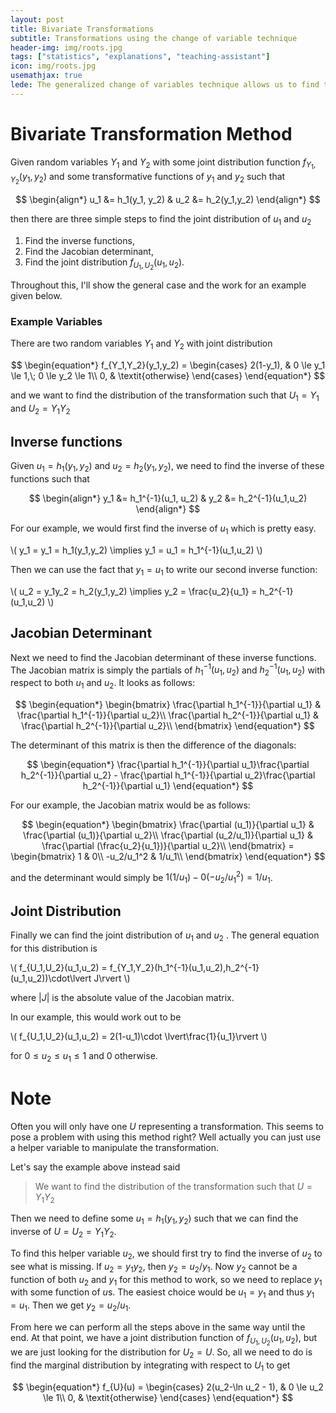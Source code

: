 ```yaml
---
layout: post
title: Bivariate Transformations
subtitle: Transformations using the change of variable technique
header-img: img/roots.jpg
tags: ["statistics", "explanations", "teaching-assistant"]
icon: img/roots.jpg
usemathjax: true
lede: The generalized change of variables technique allows us to find the joint distribution of the transformations of two random variables. 
---
```


# Bivariate Transformation Method

Given random variables $Y_1$ and $Y_2$ with some joint distribution function $f_{Y_1,Y_2}(y_1,y_2)$ and some transformative functions of $y_1$ and $y_2$ such that

$$
\begin{align*}
    u_1 &= h_1(y_1, y_2) & u_2 &= h_2(y_1,y_2)
\end{align*}
$$

then there are three simple steps to find the joint distribution of $u_1$ and $u_2$

1. Find the inverse functions,
2. Find the Jacobian determinant,
3. Find the joint distribution $f_{U_1,U_2}(u_1,u_2)$.

Throughout this, I'll show the general case and the work for an example given below.

### Example Variables

There are two random variables $Y_1$ and $Y_2$ with joint distribution

$$
\begin{equation*}
    f_{Y_1,Y_2}(y_1,y_2) = \begin{cases}
        2(1-y_1), & 0 \le y_1 \le 1,\; 0 \le y_2 \le 1\\
        0, & \textit{otherwise}
    \end{cases}
\end{equation*}
$$

and we want to find the distribution of the transformation such that $U_1 = Y_1$ and $U_2 = Y_1Y_2$

## Inverse functions

Given $u_1 = h_1(y_1, y_2)$ and $u_2 = h_2(y_1,y_2)$, we need to find the inverse of these functions such that

$$
\begin{align*}
    y_1 &= h_1^{-1}(u_1, u_2) & y_2 &= h_2^{-1}(u_1,u_2)
\end{align*}
$$

For our example, we would first find the inverse of $u_1$ which is pretty easy. 

\\(
    y_1 = y_1 = h_1(y_1,y_2) \implies y_1 = u_1 = h_1^{-1}(u_1,u_2)
\\)

Then we can use the fact that $y_1 = u_1$ to write our second inverse function:

\\(
    u_2 = y_1y_2 =  h_2(y_1,y_2) \implies y_2 = \frac{u_2}{u_1} = h_2^{-1}(u_1,u_2)
\\)

## Jacobian Determinant

Next we need to find the Jacobian determinant of these inverse functions. The Jacobian matrix is simply the partials of $h_1^{-1}(u_1,u_2)$ and $h_2^{-1}(u_1,u_2)$ with respect to both $u_1$ and $u_2$. It looks as follows:

$$
\begin{equation*}
\begin{bmatrix}
    \frac{\partial h_1^{-1}}{\partial u_1} & \frac{\partial h_1^{-1}}{\partial u_2}\\
    \frac{\partial h_2^{-1}}{\partial u_1} & \frac{\partial h_2^{-1}}{\partial u_2}\\
\end{bmatrix}
\end{equation*}
$$

The determinant of this matrix is then the difference of the diagonals:

$$
\begin{equation*}
    \frac{\partial h_1^{-1}}{\partial u_1}\frac{\partial h_2^{-1}}{\partial u_2} - \frac{\partial h_1^{-1}}{\partial u_2}\frac{\partial h_2^{-1}}{\partial u_1}
\end{equation*}
$$

For our example, the Jacobian matrix would be as follows:

$$
\begin{equation*}
\begin{bmatrix}
    \frac{\partial (u_1)}{\partial u_1} & \frac{\partial (u_1)}{\partial u_2}\\
    \frac{\partial (u_2/u_1)}{\partial u_1} & \frac{\partial (\frac{u_2}{u_1})}{\partial u_2}\\
\end{bmatrix} = 
\begin{bmatrix}
    1 & 0\\
    -u_2/u_1^2 & 1/u_1\\
\end{bmatrix}
\end{equation*}
$$

and the determinant would simply be $1(1/u_1)-0(-u_2/u_1^2)=1/u_1$.

## Joint Distribution

Finally we can find the joint distribution of $u_1$ and $u_2$ . The general equation for this distribution is

\\(
    f_{U_1,U_2}(u_1,u_2) = f_{Y_1,Y_2}(h_1^{-1}(u_1,u_2),h_2^{-1}(u_1,u_2))\cdot\lvert J\rvert 
\\)

where $\lvert J\rvert$ is the absolute value of the Jacobian matrix.

In our example, this would work out to be

\\(
    f_{U_1,U_2}(u_1,u_2) = 2(1-u_1)\cdot \lvert\frac{1}{u_1}\rvert
\\)

for $0 \le u_2 \le u_1 \le 1$ and $0$ otherwise.

# Note

Often you will only have one $U$ representing a transformation. This seems to pose a problem with using this method right? Well actually you can just use a helper variable to manipulate the transformation.

Let's say the example above instead said 

> We want to find the distribution of the transformation such that $U = Y_1Y_2$

Then we need to define some $u_1 = h_1(y_1,y_2)$ such that we can find the inverse of $U = U_2 = Y_1Y_2$. 

To find this helper variable $u_2$, we should first try to find the inverse of $u_2$ to see what is missing. If $u_2 = y_1y_2$, then $y_2 = u_2/y_1$. Now $y_2$ cannot be a function of both $u_2$ and $y_1$ for this method to work, so we need to replace $y_1$ with some function of $u$s. The easiest choice would be $u_1 = y_1$ and thus $y_1= u_1$. Then we get $y_2 = u_2/u_1$.

From here we can perform all the steps above in the same way until the end. At that point, we have a joint distribution function of $f_{U_1,U_2}(u_1,u_2)$, but we are just looking for the distribution for $U_2 = U$. So, all we need to do is find the marginal distribution by integrating with respect to $U_1$ to get

$$
\begin{equation*}
    f_{U}(u) = \begin{cases}
        2(u_2-\ln u_2 - 1), & 0 \le u_2 \le 1\\
        0, & \textit{otherwise}
    \end{cases}
\end{equation*}
$$